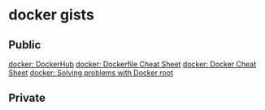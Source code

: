 # docker gists

## Public

[docker: DockerHub](https://gist.github.com/808d1bc31bc8e6b6f71be885ffa997c0)
[docker: Dockerfile Cheat Sheet](https://gist.github.com/9099bc2a9a1c373c51c7a19fd34edd21)
[docker: Docker Cheat Sheet](https://gist.github.com/48252d7b9b4830e7500b3033d0305e06)
[docker: Solving problems with Docker root](https://gist.github.com/dddffb4eb13ae7a500246d6f482d615f)

## Private

